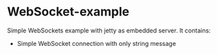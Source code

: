 # WebSocket-example

Simple WebSockets example with jetty as embedded server. It contains:

* Simple WebSocket connection with only string message
